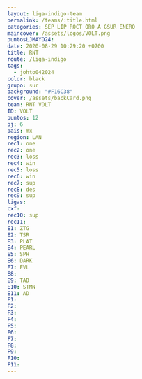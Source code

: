 ```yaml
---
layout: liga-indigo-team
permalink: /teams/:title.html
categories: SEP LIP ROCT ORO A GSUR ENERO
maincover: /assets/logos/VOLT.png
puntosLJMAYO24: 
date: 2020-08-29 10:29:20 +0700
title: RNT
route: /liga-indigo
tags:
  - johto042024
color: black
grupo: sur
background: "#F16C38"
cover: /assets/backCard.png
team: RNT VOLT
ID: VOLT
puntos: 12
pj: 6
pais: mx
region: LAN
rec1: one
rec2: one
rec3: loss
rec4: win
rec5: loss
rec6: win
rec7: sup
rec8: des
rec9: sup
ligas: 
cxf: 
rec10: sup
rec11: 
E1: ZTG
E2: TSR
E3: PLAT
E4: PEARL
E5: SPH
E6: DARK
E7: EVL
E8: 
E9: TAD
E10: STMN
E11: AD
F1: 
F2: 
F3: 
F4: 
F5: 
F6: 
F7: 
F8: 
F9: 
F10: 
F11:
---
```

